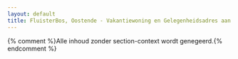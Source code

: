 ```yaml
---
layout: default
title: FluisterBos, Oostende - Vakantiewoning en Gelegenheidsadres aan Zee
---
```

{% comment %}Alle inhoud zonder section-context wordt genegeerd.{% endcomment %}

